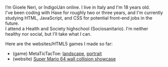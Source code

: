 I’m Gioele Neri, or îndigoUán online. I live in Italy and I'm 18 years old.  
I've been coding with Haxe for roughly two or three years, and I'm currently studying HTML, JavaScript, and CSS for potential front-end jobs in the future.  
I attend a Health and Society highschool (Sociosanitario). I'm neither healthy nor social, but I'll take what I can.  

Here are the websites/HTML5 games I made so far:  
- (game) MetaTicTacToe: [landscape](https://indigouan.github.io/MetaTTT/landscape), [portrait](https://indigouan.github.io/MetaTTT/portrait)  
- (website) [Super Mario 64 wall collision showcase](https://indigouan.github.io/sm64_collisions?hidecredit=false&bgcolor=484848&initialspeed=12&stepsize=36)  

<!---
indigoUan/indigoUan is a ✨special✨ repository because its `README.md` (this file) appears on your GitHub profile.
You can click the Preview link to take a look at your changes.
--->
